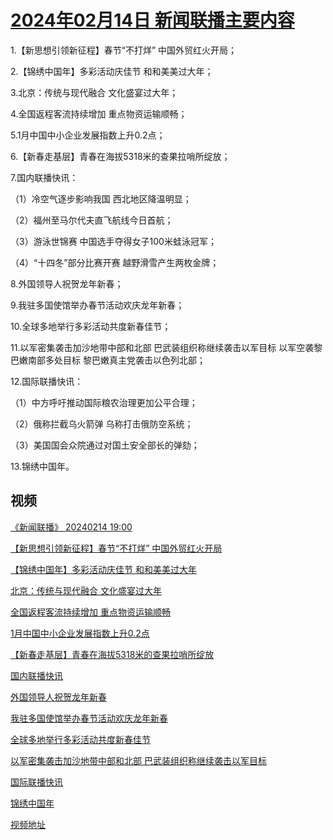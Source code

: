 # [2024年02月14日 新闻联播主要内容](https://tv.cctv.com/lm/xwlb/day/20240214.shtml)

1.【新思想引领新征程】春节“不打烊” 中国外贸红火开局；

2.【锦绣中国年】多彩活动庆佳节 和和美美过大年；

3.北京：传统与现代融合 文化盛宴过大年；

4.全国返程客流持续增加 重点物资运输顺畅；

5.1月中国中小企业发展指数上升0.2点；

6.【新春走基层】青春在海拔5318米的查果拉哨所绽放；

7.国内联播快讯：

（1）冷空气逐步影响我国 西北地区降温明显；

（2）福州至马尔代夫直飞航线今日首航；

（3）游泳世锦赛 中国选手夺得女子100米蛙泳冠军；

（4）“十四冬”部分比赛开赛 越野滑雪产生两枚金牌；

8.外国领导人祝贺龙年新春；

9.我驻多国使馆举办春节活动欢庆龙年新春；

10.全球多地举行多彩活动共度新春佳节；

11.以军密集袭击加沙地带中部和北部 巴武装组织称继续袭击以军目标 以军空袭黎巴嫩南部多处目标 黎巴嫩真主党袭击以色列北部；

12.国际联播快讯：

（1）中方呼吁推动国际粮农治理更加公平合理；

（2）俄称拦截乌火箭弹 乌称打击俄防空系统；

（3）美国国会众院通过对国土安全部长的弹劾；

13.锦绣中国年。

## 视频

[《新闻联播》 20240214 19:00](https://tv.cctv.com/2024/02/14/VIDEEAswwGFn8aHehokwUPLQ240214.shtml)

[【新思想引领新征程】春节“不打烊” 中国外贸红火开局](https://tv.cctv.com/2024/02/14/VIDEm0Fq8v5WykdlqmxltDUy240214.shtml)

[【锦绣中国年】多彩活动庆佳节 和和美美过大年](https://tv.cctv.com/2024/02/14/VIDEUCx60zsWNJqhZeEvHJ8D240214.shtml)

[北京：传统与现代融合 文化盛宴过大年](https://tv.cctv.com/2024/02/14/VIDEA1NpqiZgPMZJGDfc1XnQ240214.shtml)

[全国返程客流持续增加 重点物资运输顺畅](https://tv.cctv.com/2024/02/14/VIDERtJJ3mgsDgLrSpECFr8c240214.shtml)

[1月中国中小企业发展指数上升0.2点](https://tv.cctv.com/2024/02/14/VIDEZ75GGwnpK2wquu3IYN3E240214.shtml)

[【新春走基层】青春在海拔5318米的查果拉哨所绽放](https://tv.cctv.com/2024/02/14/VIDEhQejw9kl6pDhSrpHeJPx240214.shtml)

[国内联播快讯](https://tv.cctv.com/2024/02/14/VIDEruz87qzc7b8UlSCJ8QO7240214.shtml)

[外国领导人祝贺龙年新春](https://tv.cctv.com/2024/02/14/VIDEOMs8txsRhOxG1cVESoCR240214.shtml)

[我驻多国使馆举办春节活动欢庆龙年新春](https://tv.cctv.com/2024/02/14/VIDEnyl0GqD7PRSOxGYduwUR240214.shtml)

[全球多地举行多彩活动共度新春佳节](https://tv.cctv.com/2024/02/14/VIDEa1qemTdEF79OdckqlUwD240214.shtml)

[以军密集袭击加沙地带中部和北部 巴武装组织称继续袭击以军目标](https://tv.cctv.com/2024/02/14/VIDEyLYO7VtbWSLYkUfKd1Td240214.shtml)

[国际联播快讯](https://tv.cctv.com/2024/02/14/VIDEiWr958eGpJAm3I1IcrHV240214.shtml)

[锦绣中国年](https://tv.cctv.com/2024/02/14/VIDEPzxJHvgJtesi5rJEVIIe240214.shtml)

[视频地址](https://tv.cctv.com/lm/xwlb/day/20240214.shtml) 

